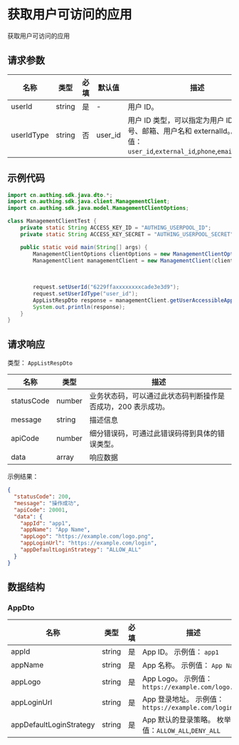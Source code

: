 # 获取用户可访问的应用

<!--
  警告⚠️：
  不要直接修改该文档，
  https://github.com/Authing/authing-docs-factory
  使用该项目进行生成
-->

<LastUpdated />

获取用户可访问的应用

## 请求参数

| 名称 | 类型 | 必填 | 默认值 | 描述 | 示例值 |
| ---- | ---- | ---- | ---- | ---- | ---- |
| userId | string  | 是 | - | 用户 ID。  | `6229ffaxxxxxxxxcade3e3d9` |
| userIdType | string  | 否 | user_id | 用户 ID 类型，可以指定为用户 ID、手机号、邮箱、用户名和 externalId。。 枚举值：`user_id`,`external_id`,`phone`,`email`,`username` | `user_id` |


## 示例代码

```java
import cn.authing.sdk.java.dto.*;
import cn.authing.sdk.java.client.ManagementClient;
import cn.authing.sdk.java.model.ManagementClientOptions;

class ManagementClientTest {
    private static String ACCESS_KEY_ID = "AUTHING_USERPOOL_ID";
    private static String ACCESS_KEY_SECRET = "AUTHING_USERPOOL_SECRET";

    public static void main(String[] args) {
        ManagementClientOptions clientOptions = new ManagementClientOptions(ACCESS_KEY_ID, ACCESS_KEY_SECRET);
        ManagementClient managementClient = new ManagementClient(clientOptions);
    
        
         
        request.setUserId("6229ffaxxxxxxxxcade3e3d9"); 
        request.setUserIdType("user_id");
        AppListRespDto response = managementClient.getUserAccessibleApps(request);
        System.out.println(response);
    }
}
```



## 请求响应

类型： `AppListRespDto`

| 名称 | 类型 | 描述 |
| ---- | ---- | ---- |
| statusCode | number | 业务状态码，可以通过此状态码判断操作是否成功，200 表示成功。 |
| message | string | 描述信息 |
| apiCode | number | 细分错误码，可通过此错误码得到具体的错误类型。 |
| data | array | 响应数据 |



示例结果：

```json
{
  "statusCode": 200,
  "message": "操作成功",
  "apiCode": 20001,
  "data": {
    "appId": "app1",
    "appName": "App Name",
    "appLogo": "https://example.com/logo.png",
    "appLoginUrl": "https://example.com/login",
    "appDefaultLoginStrategy": "ALLOW_ALL"
  }
}
```

## 数据结构


### <a id="AppDto"></a> AppDto

| 名称 | 类型 | 必填 | 描述 |
| ---- |  ---- | ---- | ---- |
| appId | string | 是 | App ID。 示例值： `app1`  |
| appName | string | 是 | App 名称。 示例值： `App Name`  |
| appLogo | string | 是 | App Logo。 示例值： `https://example.com/logo.png`  |
| appLoginUrl | string | 是 | App 登录地址。 示例值： `https://example.com/login`  |
| appDefaultLoginStrategy | string | 是 | App 默认的登录策略。 枚举值：`ALLOW_ALL`,`DENY_ALL`  |


